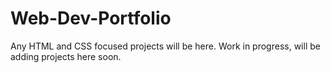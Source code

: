 # Web-Dev-Portfolio
Any HTML and CSS focused projects will be here. Work in progress, will be adding projects here soon.
